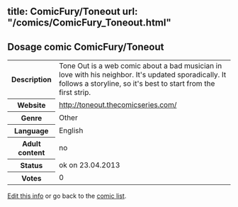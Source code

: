 title: ComicFury/Toneout
url: "/comics/ComicFury_Toneout.html"
---
Dosage comic ComicFury/Toneout
-----------------------------------------

<p id="msg"></p>
<script type="text/javascript">
if (window.location.search === '?edit_info_mail=sent_ok') {
  var elem = document.getElementById("msg");
  elem.innerHTML = 'Edited information sucessfully sent.';
  elem.className = 'ok';
}
</script>
<table class="comicinfo">
<tr>
<th>Description</th><td>Tone Out is a web comic about a bad musician in love with his neighbor. It's updated sporadically. It follows a storyline, so it's best to start from the first strip.</td>
</tr>
<tr>
<th>Website</th><td><a href="http://toneout.thecomicseries.com/">http://toneout.thecomicseries.com/</a></td>
</tr>
<tr>
<th>Genre</th><td>Other</td>
</tr>
<tr>
<th>Language</th><td>English</td>
</tr>
<tr>
<th>Adult content</th><td>no</td>
</tr>
<tr>
<th>Status</th><td>ok on 23.04.2013</td>
</tr>
<tr>
<th>Votes</th><td>0</td>
</tr>
</table>

[Edit this info](ComicFury_Toneout_edit.html) or go back to the [comic list](../comic-index.html).
